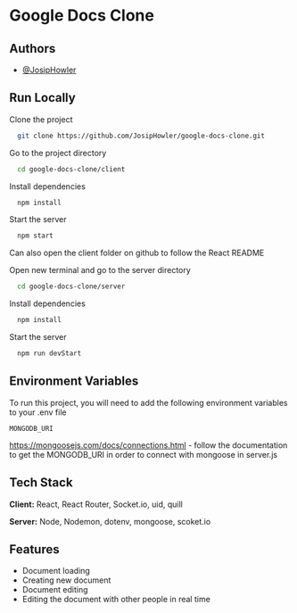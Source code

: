 # Google Docs Clone

## Authors

- [@JosipHowler](https://github.com/JosipHowler)

## Run Locally

Clone the project

```bash
  git clone https://github.com/JosipHowler/google-docs-clone.git
```

Go to the project directory

```bash
  cd google-docs-clone/client
```

Install dependencies

```bash
  npm install
```

Start the server

```bash
  npm start
```
Can also open the client folder on github to follow the React README

Open new terminal and go to the server directory

```bash
  cd google-docs-clone/server
```

Install dependencies

```bash
  npm install
```

Start the server

```bash
  npm run devStart
```

## Environment Variables

To run this project, you will need to add the following environment variables to your .env file

`MONGODB_URI`

https://mongoosejs.com/docs/connections.html - follow the documentation to get the MONGODB_URI in order to connect with mongoose in server.js

## Tech Stack

**Client:** React, React Router, Socket.io, uid, quill

**Server:** Node, Nodemon, dotenv, mongoose, scoket.io

## Features

- Document loading
- Creating new document
- Document editing
- Editing the document with other people in real time
